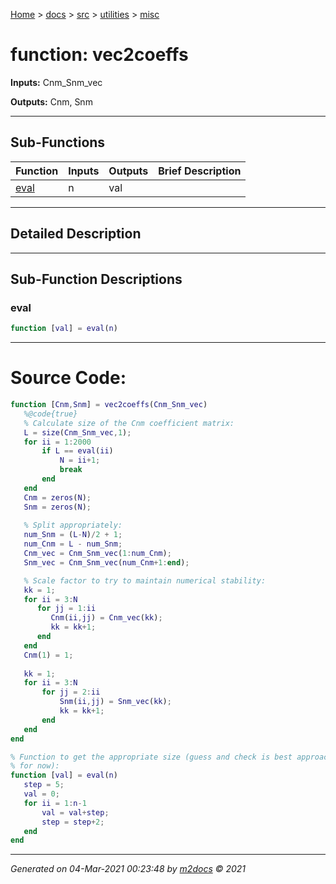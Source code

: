 [Home](../../../index.md) > [docs](../../../docs_index.md) > [src](../../src_index.md) > [utilities](../utilities_index.md) > [misc](misc_index.md)  


# function: vec2coeffs



**Inputs:** Cnm_Snm_vec

**Outputs:** Cnm, Snm

 ***

## Sub-Functions

| Function | Inputs | Outputs | Brief Description |
| -------- | ------ | ------- | ----------------- |
| [eval](#eval) | n | val |  |


 ***

## Detailed Description



 ***

## Sub-Function Descriptions

### eval

```matlab
function [val] = eval(n)
```

 


 
 *** 

# Source Code:

 ```matlab 
 function [Cnm,Snm] = vec2coeffs(Cnm_Snm_vec)
    %@code{true}
    % Calculate size of the Cnm coefficient matrix:
    L = size(Cnm_Snm_vec,1);
    for ii = 1:2000
        if L == eval(ii)
            N = ii+1;
            break
        end
    end
    Cnm = zeros(N);
    Snm = zeros(N);
    
    % Split appropriately:
    num_Snm = (L-N)/2 + 1;
    num_Cnm = L - num_Snm;
    Cnm_vec = Cnm_Snm_vec(1:num_Cnm);
    Snm_vec = Cnm_Snm_vec(num_Cnm+1:end);

    % Scale factor to try to maintain numerical stability:   
    kk = 1;
    for ii = 3:N
       for jj = 1:ii
          Cnm(ii,jj) = Cnm_vec(kk);
          kk = kk+1;
       end
    end
    Cnm(1) = 1;
    
    kk = 1;
    for ii = 3:N
        for jj = 2:ii
            Snm(ii,jj) = Snm_vec(kk);
            kk = kk+1;
        end
    end
end

% Function to get the appropriate size (guess and check is best approach
% for now):
function [val] = eval(n)
    step = 5;
    val = 0;
    for ii = 1:n-1
        val = val+step;
        step = step+2;
    end
end 
``` 
 
***

*Generated on 04-Mar-2021 00:23:48 by [m2docs](https://github.com/crgnam-research/m2docs) © 2021*
